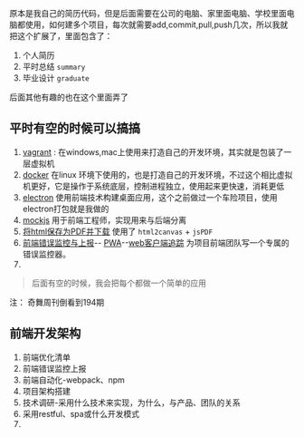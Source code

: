 原本是我自己的简历代码，但是后面需要在公司的电脑、家里面电脑、学校里面电脑都使用，如何建多个项目，每次就需要add,commit,pull,push几次，所以我就把这个扩展了，里面包含了： 

1. 个人简历
2. 平时总结 `summary`
3. 毕业设计 `graduate`

后面其他有趣的也在这个里面弄了

## 平时有空的时候可以搞搞

1. [vagrant](http://lovelace.blog.51cto.com/1028430/1423343) : 在windows,mac上使用来打造自己的开发环境，其实就是包装了一层虚拟机
2. [docker](https://www.gitbook.com/book/yeasy/docker_practice/details) 在linux 环境下使用的，也是打造自己的开发环境，不过这个相比虚拟机更好，它是操作于系统底层，控制进程独立，使用起来更快速，消耗更低
3. [electron](https://github.com/electron/electron) 使用前端技术构建桌面应用，这个之前做过一个车险项目，使用electron打包就是我做的
4. [mockjs](https://github.com/nuysoft/Mock/wiki) 用于前端工程师，实现用来与后端分离
5. [将html保存为PDF并下载](https://github.com/heyunjiang/heyunjiang.github.io/blob/master/test.html) 使用了 `html2canvas` + `jsPDF` 
6. [前端错误监控与上报](http://www.alloyteam.com/2017/03/jserror1/)-- [PWA](https://zhuanlan.zhihu.com/p/25800461)--[web客户端追踪](http://www.freebuf.com/articles/web/127266.html) 为项目前端团队写一个专属的错误监控器。
7. 

> 后面有空的时候，我会把每个都做一个简单的应用


注： 奇舞周刊倒看到194期


## 前端开发架构

1. 前端优化清单
2. 前端错误监控上报
3. 前端自动化-webpack、npm
4. 项目架构搭建
5. 技术调研-采用什么技术来实现，为什么，与产品、团队的关系
6. 采用restful、spa或什么开发模式
7. 